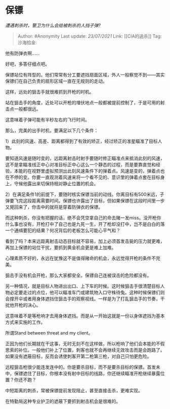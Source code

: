 # 保镖
*遭遇刺杀时，警卫为什么会给被刺杀的人挡子弹?*

> Author: #Anonymity
> Last update: *23/07/2021*
> Link: [[CIA的追杀]]
> Tag:
> 沙海拾金:

他有防弹衣啊……

好吧，多答仔细点吧。

保镖站位有阵型的。他们常常有分工要遮挡扇面区域，外人一般察觉不到——其实保镖们在自己负责的扇形区域一直在无规则的走动。

这样，远处的狙击手就很难抓到开枪的时机。

站在狙击手的角度，近处可以开枪的埋伏地点一般都被提前控制了，于是可用的射击点一般都很远。

这意味着子弹可能有半秒左右的飞行时间。

那么，完美的出手时机，要满足以下几个条件：

1）此刻的风速、高差、距离都得到了有效的矫正，经过矫正的准星瞄准了目标人物。

要知道风速是随时变的，远距离射击时射手要随时修正瞄准点来抵消此刻的风速，这不是拿瞄准线正中心对准目标正中心这么一个静态的过程，而是要靠直觉和经验，本能的在视野里虚拟预测出此刻风速条件下的弹着点。风速是变的，弹着点也在不停的变。你要一直观测着风速来将一个看不见的、意识里的弹着点套在目标身上，守候他露出来切保持相对静止位置的机会。

2）在满足条件1的前提下，要随时核实保镖当前的动线。你离目标有500米远，子弹要飞完这段距离需要时间。保镖也许露出了目标，但如果保镖在这段时间里一步又晃回来了，你击中的就将是穿着防弹衣的保镖。

而这种刺杀，你没有把握的话，绝不会凭空拿自己的命去赌一发miss。没开枪你什么事也没有，开枪打中了自己也是九死一生，开了枪却没打中，岂不是白白的落一个通缉要犯的结果？何况背后的老板怎么可能心平气和？

看到了吗？本来远距离射击动态目标就不容易，加上必须首发击毙的压力就更难，再加上保镖的站位干扰，要抓到黄金机会更是难上加难。

心理素质不好的，永远在犹豫这不是值得赌命的机会，永远觉得开枪的条件不完美。

狙击手没有机会开枪，那么大家都安全。保镖自己连被误击的危险都没有。

另一种情况，就是目标人物进出出口、上下车的时候。这时候狙击手很清楚目标人物必定要走过的点位，他可以瞄准车门或建筑物入口守株待兔。这种时候保镖们则会撑开伞或者用身体遮挡住狙击手的观察视线。一样是为了打乱狙击手的节奏，干扰他开枪的决心。

这意味着不是等枪响才去用身体遮挡。而是从一开始这就是一份以身体遮挡为基本方式来实施的工作。

所谓Stand between threat and my client。

正因为他们长期就在干这事，无时无刻不在这样做，所以枪响了他们会本能的不假思索的补位。一般他们补上了位置，刺客也就不会再继续无效攻击而是会跑路了。如果没有遮蔽目标，反而会诱使刺客开第二枪第三枪，对自己只怕更危险。

远程狙击枪很少能连发连中的。你是要杀目标，而不是要杀目标的保镖。首发未中，保镖遮住了目标，你根本没有射中目标的线路，你还继续瞄准开枪继续暴露位置？你还不跑？

中短距离的刺杀，常被保镖提前发现阻止，甚至直接击杀，更难实现。

在特勤局这种专业护卫的遮蔽下要抓到射击机会是很难的。

